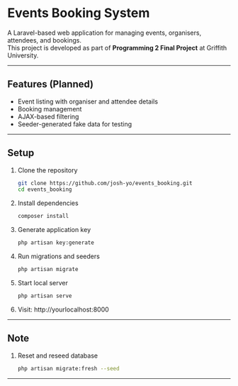 # Events Booking System

A Laravel-based web application for managing events, organisers, attendees, and bookings.  
This project is developed as part of **Programming 2 Final Project** at Griffith University.

---

## Features (Planned)
- Event listing with organiser and attendee details
- Booking management
- AJAX-based filtering
- Seeder-generated fake data for testing

---

## Setup

1. Clone the repository
   ```bash
   git clone https://github.com/josh-yo/events_booking.git
   cd events_booking
2. Install dependencies
   ```bash
   composer install
3. Generate application key
   ```bash
   php artisan key:generate
4. Run migrations and seeders
   ```bash
   php artisan migrate
5. Start local server
   ```bash
   php artisan serve
5. Visit: http://yourlocalhost:8000

---

## Note

1. Reset and reseed database
   ```bash
   php artisan migrate:fresh --seed

---
